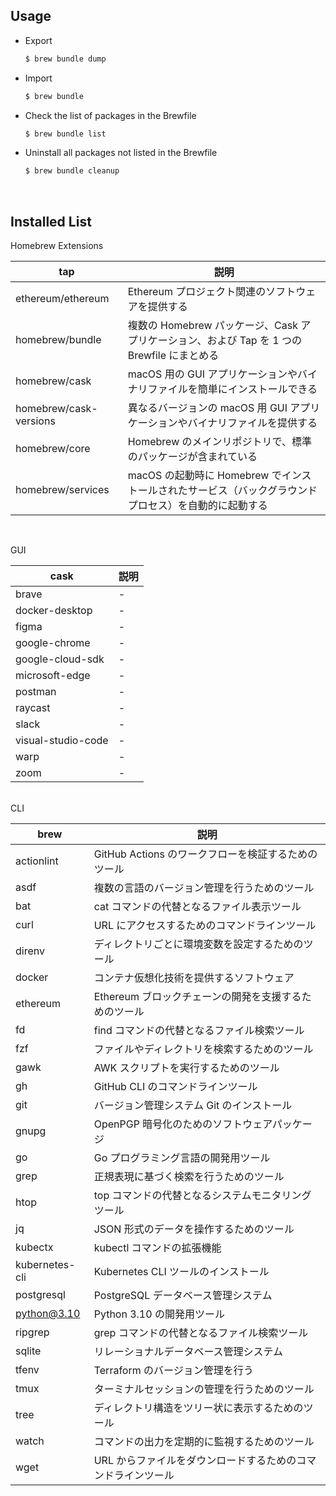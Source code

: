 ## Usage

- Export
  ```bash
  $ brew bundle dump
  ```
- Import
  ```bash
  $ brew bundle
  ```
- Check the list of packages in the Brewfile
  ```bash
  $ brew bundle list
  ```
- Uninstall all packages not listed in the Brewfile
  ```bash
  $ brew bundle cleanup
  ```
  <br>

## Installed List

Homebrew Extensions

| tap                    | 説明                                                                                                 |
| ---------------------- | ---------------------------------------------------------------------------------------------------- |
| ethereum/ethereum      | Ethereum プロジェクト関連のソフトウェアを提供する                                                    |
| homebrew/bundle        | 複数の Homebrew パッケージ、Cask アプリケーション、および Tap を 1 つの Brewfile にまとめる          |
| homebrew/cask          | macOS 用の GUI アプリケーションやバイナリファイルを簡単にインストールできる                          |
| homebrew/cask-versions | 異なるバージョンの macOS 用 GUI アプリケーションやバイナリファイルを提供する                         |
| homebrew/core          | Homebrew のメインリポジトリで、標準のパッケージが含まれている                                        |
| homebrew/services      | macOS の起動時に Homebrew でインストールされたサービス（バックグラウンドプロセス）を自動的に起動する |

<br>

GUI

| cask               | 説明 |
| ------------------ | ---- |
| brave              | -    |
| docker-desktop     | -    |
| figma              | -    |
| google-chrome      | -    |
| google-cloud-sdk   | -    |
| microsoft-edge     | -    |
| postman            | -    |
| raycast            | -    |
| slack              | -    |
| visual-studio-code | -    |
| warp               | -    |
| zoom               | -    |

<br>
CLI

| brew           | 説明                                                         |
| -------------- | ------------------------------------------------------------ |
| actionlint     | GitHub Actions のワークフローを検証するためのツール          |
| asdf           | 複数の言語のバージョン管理を行うためのツール                 |
| bat            | cat コマンドの代替となるファイル表示ツール                   |
| curl           | URL にアクセスするためのコマンドラインツール                 |
| direnv         | ディレクトリごとに環境変数を設定するためのツール             |
| docker         | コンテナ仮想化技術を提供するソフトウェア                     |
| ethereum       | Ethereum ブロックチェーンの開発を支援するためのツール        |
| fd             | find コマンドの代替となるファイル検索ツール                  |
| fzf            | ファイルやディレクトリを検索するためのツール                 |
| gawk           | AWK スクリプトを実行するためのツール                         |
| gh             | GitHub CLI のコマンドラインツール                            |
| git            | バージョン管理システム Git のインストール                    |
| gnupg          | OpenPGP 暗号化のためのソフトウェアパッケージ                 |
| go             | Go プログラミング言語の開発用ツール                          |
| grep           | 正規表現に基づく検索を行うためのツール                       |
| htop           | top コマンドの代替となるシステムモニタリングツール           |
| jq             | JSON 形式のデータを操作するためのツール                      |
| kubectx        | kubectl コマンドの拡張機能                                   |
| kubernetes-cli | Kubernetes CLI ツールのインストール                          |
| postgresql     | PostgreSQL データベース管理システム                          |
| python@3.10    | Python 3.10 の開発用ツール                                   |
| ripgrep        | grep コマンドの代替となるファイル検索ツール                  |
| sqlite         | リレーショナルデータベース管理システム                       |
| tfenv          | Terraform のバージョン管理を行う                             |
| tmux           | ターミナルセッションの管理を行うためのツール                 |
| tree           | ディレクトリ構造をツリー状に表示するためのツール             |
| watch          | コマンドの出力を定期的に監視するためのツール                 |
| wget           | URL からファイルをダウンロードするためのコマンドラインツール |
